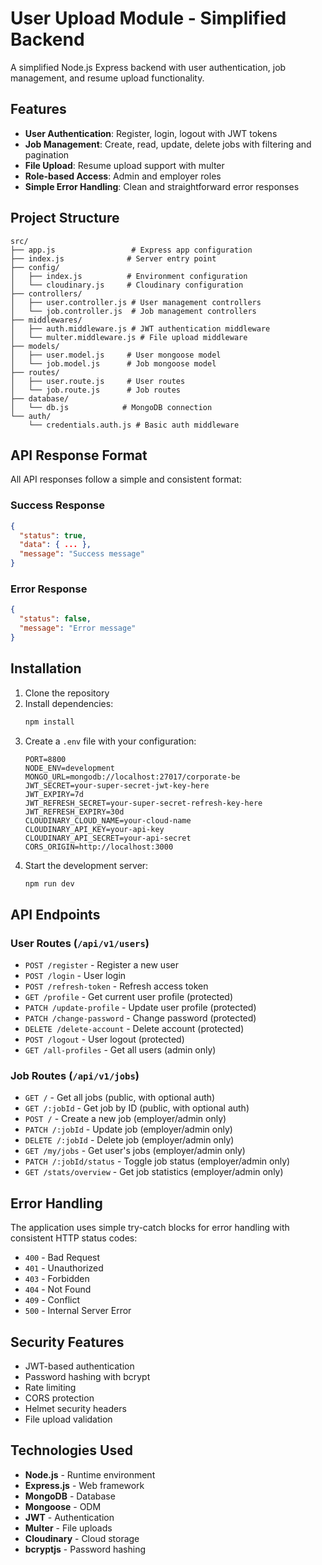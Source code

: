 # User Upload Module - Simplified Backend

A simplified Node.js Express backend with user authentication, job management, and resume upload functionality.

## Features

- **User Authentication**: Register, login, logout with JWT tokens
- **Job Management**: Create, read, update, delete jobs with filtering and pagination
- **File Upload**: Resume upload support with multer
- **Role-based Access**: Admin and employer roles
- **Simple Error Handling**: Clean and straightforward error responses

## Project Structure

```
src/
├── app.js                 # Express app configuration
├── index.js              # Server entry point
├── config/
│   ├── index.js          # Environment configuration
│   └── cloudinary.js     # Cloudinary configuration
├── controllers/
│   ├── user.controller.js # User management controllers
│   └── job.controller.js  # Job management controllers
├── middlewares/
│   ├── auth.middleware.js # JWT authentication middleware
│   └── multer.middleware.js # File upload middleware
├── models/
│   ├── user.model.js     # User mongoose model
│   └── job.model.js      # Job mongoose model
├── routes/
│   ├── user.route.js     # User routes
│   └── job.route.js      # Job routes
├── database/
│   └── db.js            # MongoDB connection
└── auth/
    └── credentials.auth.js # Basic auth middleware
```

## API Response Format

All API responses follow a simple and consistent format:

### Success Response
```json
{
  "status": true,
  "data": { ... },
  "message": "Success message"
}
```

### Error Response
```json
{
  "status": false,
  "message": "Error message"
}
```

## Installation

1. Clone the repository
2. Install dependencies:
   ```bash
   npm install
   ```
3. Create a `.env` file with your configuration:
   ```
   PORT=8800
   NODE_ENV=development
   MONGO_URL=mongodb://localhost:27017/corporate-be
   JWT_SECRET=your-super-secret-jwt-key-here
   JWT_EXPIRY=7d
   JWT_REFRESH_SECRET=your-super-secret-refresh-key-here
   JWT_REFRESH_EXPIRY=30d
   CLOUDINARY_CLOUD_NAME=your-cloud-name
   CLOUDINARY_API_KEY=your-api-key
   CLOUDINARY_API_SECRET=your-api-secret
   CORS_ORIGIN=http://localhost:3000
   ```
4. Start the development server:
   ```bash
   npm run dev
   ```

## API Endpoints

### User Routes (`/api/v1/users`)

- `POST /register` - Register a new user
- `POST /login` - User login
- `POST /refresh-token` - Refresh access token
- `GET /profile` - Get current user profile (protected)
- `PATCH /update-profile` - Update user profile (protected)
- `PATCH /change-password` - Change password (protected)
- `DELETE /delete-account` - Delete account (protected)
- `POST /logout` - User logout (protected)
- `GET /all-profiles` - Get all users (admin only)

### Job Routes (`/api/v1/jobs`)

- `GET /` - Get all jobs (public, with optional auth)
- `GET /:jobId` - Get job by ID (public, with optional auth)
- `POST /` - Create a new job (employer/admin only)
- `PATCH /:jobId` - Update job (employer/admin only)
- `DELETE /:jobId` - Delete job (employer/admin only)
- `GET /my/jobs` - Get user's jobs (employer/admin only)
- `PATCH /:jobId/status` - Toggle job status (employer/admin only)
- `GET /stats/overview` - Get job statistics (employer/admin only)

## Error Handling

The application uses simple try-catch blocks for error handling with consistent HTTP status codes:

- `400` - Bad Request
- `401` - Unauthorized
- `403` - Forbidden
- `404` - Not Found
- `409` - Conflict
- `500` - Internal Server Error

## Security Features

- JWT-based authentication
- Password hashing with bcrypt
- Rate limiting
- CORS protection
- Helmet security headers
- File upload validation

## Technologies Used

- **Node.js** - Runtime environment
- **Express.js** - Web framework
- **MongoDB** - Database
- **Mongoose** - ODM
- **JWT** - Authentication
- **Multer** - File uploads
- **Cloudinary** - Cloud storage
- **bcryptjs** - Password hashing